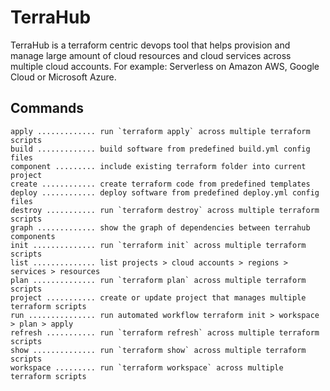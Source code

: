 # TerraHub

TerraHub is a terraform centric devops tool that helps provision and manage
large amount of cloud resources and cloud services across multiple cloud
accounts. For example: Serverless on Amazon AWS, Google Cloud or Microsoft
Azure.

## Commands

```
apply ............. run `terraform apply` across multiple terraform scripts
build ............. build software from predefined build.yml config files
component ......... include existing terraform folder into current project
create ............ create terraform code from predefined templates
deploy ............ deploy software from predefined deploy.yml config files
destroy ........... run `terraform destroy` across multiple terraform scripts
graph ............. show the graph of dependencies between terrahub components
init .............. run `terraform init` across multiple terraform scripts
list .............. list projects > cloud accounts > regions > services > resources
plan .............. run `terraform plan` across multiple terraform scripts
project ........... create or update project that manages multiple terraform scripts
run ............... run automated workflow terraform init > workspace > plan > apply
refresh ........... run `terraform refresh` across multiple terraform scripts
show .............. run `terraform show` across multiple terraform scripts
workspace ......... run `terraform workspace` across multiple terraform scripts
```
